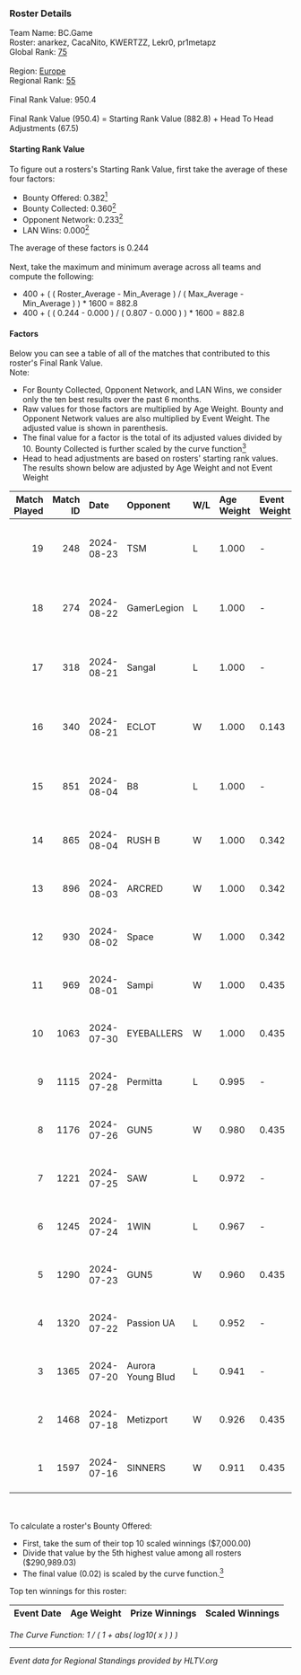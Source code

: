 ### Roster Details<br />
Team Name: BC.Game<br />
Roster: anarkez, CacaNito, KWERTZZ, Lekr0, pr1metapz<br />
Global Rank: [75](../../standings_global_2024_08_28.md)<br />
<br />
Region: [Europe]( ../../standings_europe_2024_08_28.md)<br />
Regional Rank: [55]( ../../standings_europe_2024_08_28.md)<br />
<br />
Final Rank Value:  950.4<br />
<br />
Final Rank Value (950.4) = Starting Rank Value (882.8) + Head To Head Adjustments (67.5)<br />

#### Starting Rank Value<br />
To figure out a rosters's Starting Rank Value, first take the average of these four factors:<br />
- Bounty Offered: 0.382[<sup>1</sup>](#table2)
- Bounty Collected: 0.360[<sup>2</sup>](#table1)
- Opponent Network: 0.233[<sup>2</sup>](#table1)
- LAN Wins: 0.000[<sup>2</sup>](#table1)

The average of these factors is 0.244<br />
<br />
Next, take the maximum and minimum average across all teams and compute the following:<br />
- 400 + ( ( Roster_Average - Min_Average ) / ( Max_Average - Min_Average ) ) * 1600 = 882.8
- 400 + ( ( 0.244 - 0.000 ) / ( 0.807 - 0.000 ) ) * 1600 = 882.8


#### Factors<br />
Below you can see a table of all of the matches that contributed to this roster's Final Rank Value.<br />
Note:<br />

- For Bounty Collected, Opponent Network, and LAN Wins, we consider only the ten best results over the past 6 months.
- Raw values for those factors are multiplied by Age Weight. Bounty and Opponent Network values are also multiplied by Event Weight. The adjusted value is shown in parenthesis.
- The final value for a factor is the total of its adjusted values divided by 10. Bounty Collected is further scaled by the curve function[<sup>3</sup>](#curveFunction)
- Head to head adjustments are based on rosters' starting rank values. The results shown below are adjusted by Age Weight and not Event Weight
<span id="table1"></span><br />


| Match Played | Match ID | Date       | Opponent          | W/L | Age Weight | Event Weight | Bounty Collected | Opponent Network | LAN Wins  | H2H Adj. | Roster                                       |
| -: | -: | :- | :- | :- | :- | :- | :- | :- | :- | -: | :- |
|           19 |      248 | 2024-08-23 | TSM               | L   | 1.000      | -            | -                | -                | -         |   -11.02 | anarkez, CacaNito, KWERTZZ, Lekr0, pr1metapz |
|           18 |      274 | 2024-08-22 | GamerLegion       | L   | 1.000      | -            | -                | -                | -         |    -9.52 | anarkez, CacaNito, KWERTZZ, Lekr0, pr1metapz |
|           17 |      318 | 2024-08-21 | Sangal            | L   | 1.000      | -            | -                | -                | -         |    -4.46 | anarkez, CacaNito, KWERTZZ, Lekr0, pr1metapz |
|           16 |      340 | 2024-08-21 | ECLOT             | W   | 1.000      | 0.143        | 0.074 (0.011)    | 0.666 (0.095)    | 0 (0.000) |    16.75 | anarkez, CacaNito, KWERTZZ, Lekr0, pr1metapz |
|           15 |      851 | 2024-08-04 | B8                | L   | 1.000      | -            | -                | -                | -         |    -8.49 | anarkez, CacaNito, Lekr0, pr1metapz, REDSTAR |
|           14 |      865 | 2024-08-04 | RUSH B            | W   | 1.000      | 0.342        | 0.025 (0.009)    | 0.322 (0.110)    | 0 (0.000) |    15.46 | anarkez, CacaNito, joel, Lekr0, pr1metapz    |
|           13 |      896 | 2024-08-03 | ARCRED            | W   | 1.000      | 0.342        | 0.038 (0.013)    | 0.401 (0.137)    | 0 (0.000) |    16.27 | anarkez, CacaNito, joel, Lekr0, pr1metapz    |
|           12 |      930 | 2024-08-02 | Space             | W   | 1.000      | 0.342        | 0.005 (0.002)    | 0.421 (0.144)    | 0 (0.000) |    11.29 | anarkez, CacaNito, joel, Lekr0, pr1metapz    |
|           11 |      969 | 2024-08-01 | Sampi             | W   | 1.000      | 0.435        | 0.021 (0.009)    | 1.000 (0.435)    | 0 (0.000) |    14.10 | anarkez, CacaNito, joel, Lekr0, pr1metapz    |
|           10 |     1063 | 2024-07-30 | EYEBALLERS        | W   | 1.000      | 0.435        | 0.004 (0.002)    | 0.553 (0.240)    | 0 (0.000) |    11.03 | anarkez, CacaNito, joel, Lekr0, pr1metapz    |
|            9 |     1115 | 2024-07-28 | Permitta          | L   | 0.995      | -            | -                | -                | -         |   -15.24 | anarkez, CacaNito, joel, Lekr0, pr1metapz    |
|            8 |     1176 | 2024-07-26 | GUN5              | W   | 0.980      | 0.435        | 0.091 (0.039)    | 0.698 (0.297)    | 0 (0.000) |    15.73 | anarkez, CacaNito, joel, Lekr0, pr1metapz    |
|            7 |     1221 | 2024-07-25 | SAW               | L   | 0.972      | -            | -                | -                | -         |    -1.56 | anarkez, CacaNito, joel, Lekr0, pr1metapz    |
|            6 |     1245 | 2024-07-24 | 1WIN              | L   | 0.967      | -            | -                | -                | -         |   -13.42 | anarkez, CacaNito, joel, Lekr0, pr1metapz    |
|            5 |     1290 | 2024-07-23 | GUN5              | W   | 0.960      | 0.435        | 0.091 (0.038)    | 0.698 (0.291)    | 0 (0.000) |    16.80 | anarkez, CacaNito, joel, Lekr0, pr1metapz    |
|            4 |     1320 | 2024-07-22 | Passion UA        | L   | 0.952      | -            | -                | -                | -         |    -7.02 | anarkez, CacaNito, joel, Lekr0, pr1metapz    |
|            3 |     1365 | 2024-07-20 | Aurora Young Blud | L   | 0.941      | -            | -                | -                | -         |   -13.04 | anarkez, CacaNito, joel, Lekr0, pr1metapz    |
|            2 |     1468 | 2024-07-18 | Metizport         | W   | 0.926      | 0.435        | 0.020 (0.008)    | 0.446 (0.180)    | 0 (0.000) |    14.73 | anarkez, CacaNito, joel, Lekr0, pr1metapz    |
|            1 |     1597 | 2024-07-16 | SINNERS           | W   | 0.911      | 0.435        | 0.094 (0.037)    | 1.000 (0.396)    | 0 (0.000) |    19.15 | anarkez, CacaNito, joel, Lekr0, pr1metapz    |

<br />
<span id="table2"></span><br />
To calculate a roster's Bounty Offered:<br />

- First, take the sum of their top 10 scaled winnings ($7,000.00)
- Divide that value by the 5th highest value among all rosters ($290,989.03)
- The final value (0.02) is scaled by the curve function.[<sup>3</sup>](#curveFunction)

Top ten winnings for this roster:<br />

| Event Date | Age Weight | Prize Winnings | Scaled Winnings |
| :- | -: | :- | :- |


<span id="curveFunction"></span>_The Curve Function: 1 / ( 1 + abs( log10( x ) ) )_<br />

---
_Event data for Regional Standings provided by HLTV.org_<br />
